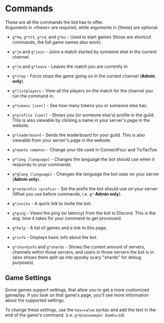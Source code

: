# Commands
These are all the commands the bot has to offer.<br>
Arguments in &lt;these&gt; are required, while arguments in [these] are optional.

- `g*hm`, `g*ttt`, `g*c4`, and `g*ms` - Used to start games (those are shortcut commands, the full game names also work).
- `g*jm` and `g*join` - Joins a match started by someone else in the current channel.
- `g*lm` and `g*leave` - Leaves the match you are currently in.
- `g*stop` - Force stops the game going on in the current channel (**Admin only**).
- `g*listplayers` - View all the players on the match for the channel you run the command in.

- `g*tokens [user]` - See how many tokens you or someone else has.
- `g*profile [user]` - Shows you (or someone else's) profile in the guild. This is also viewable by clicking a name in your server's page in the website. 
- `g*leaderboard` - Sends the leaderboard for your guild. This is also viewable from your server's page in the website.

- `g*emote <emote>` - Change your tile used in ConnectFour and TicTacToe.
- `g*lang [language]` - Changes the language the bot should use when it responds to your commands. 
- `g*glang [language]` - Changes the language the bot uses on your server (**Admin only**).
- `g*setprefix <prefix>` - Set the prefix the bot should use on your server (What you use before commands, i.e. `g*` **Admin only**).

- `g*invite` - A quick link to invite the bot.
- `g*ping` - Views the ping (or latency) from the bot to Discord. This is the avg. time it takes for your command to get processed.
- `g*help` - A list of games and a link to this page.
- `g*info` - Displays basic info about the bot.
- `g*shardinfo` and `g*shards` - Shows the current amount of servers, channels within those servers, and users in those servers the bot is in (also shows them split up into spooky scary "shards" for debug purposes).

## Game Settings
Some games support settings, that allow you to get a more customized gameplay. If you look on that game's page, you'll see more information about the supported settings.

To change these settings, use the `key=value` syntax and add the text in the end of the game's command. (i.e. `g*minesweeper bombs=10`)